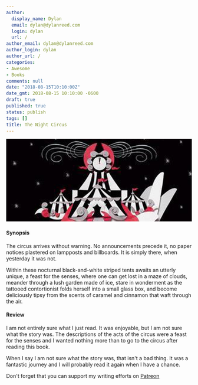 ```yaml
---
author:
  display_name: Dylan
  email: dylan@dylanreed.com
  login: dylan
  url: /
author_email: dylan@dylanreed.com
author_login: dylan
author_url: /
categories:
- Awesome
- Books
comments: null
date: "2018-08-15T10:10:00Z"
date_gmt: 2018-08-15 10:10:00 -0600
draft: true
published: true
status: publish
tags: []
title: The Night Circus
---
```

![The Night Circus](https://raw.githubusercontent.com/dylanreed/dylan.blog/gh-pages/images/book-review/the-night-circus.jpg)

<h4>Synopsis</h4>

The circus arrives without warning. No announcements precede it, no paper notices plastered on lampposts and billboards. It is simply there, when yesterday it was not. 

Within these nocturnal black-and-white striped tents awaits an utterly unique, a feast for the senses, where one can get lost in a maze of clouds, meander through a lush garden made of ice, stare in wonderment as the tattooed contortionist folds herself into a small glass box, and become deliciously tipsy from the scents of caramel and cinnamon that waft through the air. 

<h4>Review</h4>

I am not entirely sure what I just read. It was enjoyable, but I am not sure what the story was. The descriptions of the acts of the circus were a feast for the senses and I wanted nothing more than to go to the circus after reading this book. 

When I say I am not sure what the story was, that isn't a bad thing. It was a fantastic journey and I will probably read it again when I have a chance. 


Don't forget that you can support my writing efforts on [Patreon](https://www.patreon.com/dylanreed)
